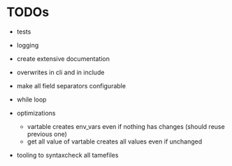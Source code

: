 
# TODOs
- tests
- logging
- create extensive documentation

- overwrites in cli and in include
- make all field separators configurable
- while loop

- optimizations
    - vartable creates env_vars even if nothing has changes (should reuse previous one)
    - get all value of vartable creates all values even if unchanged
- tooling to syntaxcheck all tamefiles
